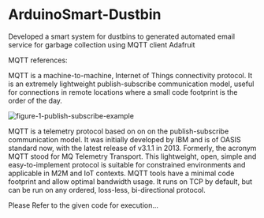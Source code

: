 # ArduinoSmart-Dustbin
Developed a smart system for dustbins to generated automated email service for garbage collection using MQTT client Adafruit


MQTT references:

MQTT is a machine-to-machine, Internet of Things connectivity protocol. It is an extremely lightweight publish-subscribe communication model, useful for connections in remote locations where a small code footprint is the order of the day.

![figure-1-publish-subscribe-example](https://user-images.githubusercontent.com/26552171/51075248-01fdaa00-16af-11e9-867a-e78c88a52a39.jpg)


MQTT is a telemetry protocol based on on on the publish-subscribe communication model. It was initially developed by IBM and is of OASIS standard now, with the latest release of v3.1.1 in 2013. Formerly, the acronym MQTT stood for MQ Telemetry Transport. This lightweight, open, simple and easy-to-implement protocol is suitable for constrained environments and applicable in M2M and IoT contexts. MQTT tools have a minimal code footprint and allow optimal bandwidth usage. It runs on TCP by default, but can be run on any ordered, loss-less, bi-directional protocol.

Please Refer to the given code for execution...


